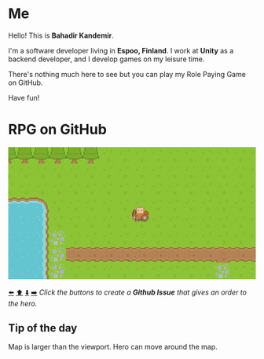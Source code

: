 # Me

Hello! This is **Bahadir Kandemir**.

I'm a software developer living in **Espoo, Finland**. I work at **Unity** as a backend developer, and I develop games on my leisure time.

There's nothing much here to see but you can play my Role Paying Game on GitHub.

Have fun!

# RPG on GitHub

<a href="#role-playing-github"><img src="data/map-1675198418497.png"/></a>

<a href="https://github.com/bahadir/bahadir/issues/new?assignees=&labels=game-input&template=go_left.md&title=Go+left">⬅️</a> <a href="https://github.com/bahadir/bahadir/issues/new?assignees=&labels=game-input&template=go_up.md&title=Go+up">⬆️</a> <a href="https://github.com/bahadir/bahadir/issues/new?assignees=&labels=game-input&template=go_down.md&title=Go+down">⬇️</a> <a href="https://github.com/bahadir/bahadir/issues/new?assignees=&labels=game-input&template=go_right.md&title=Go+right">➡️</a> *Click the buttons to create a **Github Issue** that gives an order to the hero.*

## Tip of the day
Map is larger than the viewport. Hero can move around the map.
